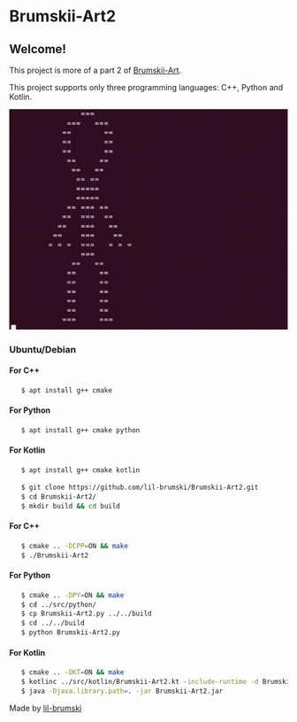# Brumskii-Art2 

## Welcome!

This project is more of a part 2 of [Brumskii-Art](https://github.com/lil-brumski/Brumskii-Art).

This project supports only three programming languages: C++, Python and Kotlin.

![Code Runtime](media/Brumskii-Art2.gif)

### Ubuntu/Debian

#### For C++
```bash
   $ apt install g++ cmake 
```

#### For Python
```bash
   $ apt install g++ cmake python
```

#### For Kotlin 
```bash
   $ apt install g++ cmake kotlin 
```

```bash
   $ git clone https://github.com/lil-brumski/Brumskii-Art2.git
   $ cd Brumskii-Art2/
   $ mkdir build && cd build
```

#### For C++

```bash
   $ cmake .. -DCPP=ON && make
   $ ./Brumskii-Art2
```

#### For Python 

```bash
   $ cmake .. -DPY=ON && make
   $ cd ../src/python/
   $ cp Brumskii-Art2.py ../../build
   $ cd ../../build
   $ python Brumskii-Art2.py
```

#### For Kotlin 

```bash
   $ cmake .. -DKT=ON && make
   $ kotlinc ../src/kotlin/Brumskii-Art2.kt -include-runtime -d Brumskii-Art2.jar
   $ java -Djava.library.path=. -jar Brumskii-Art2.jar
```

Made by [lil-brumski](https://github.com/lil-brumski)